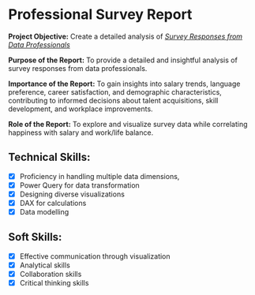 # Professional Survey Report

**Project Objective:**
Create a detailed analysis of _[Survey Responses from Data Professionals](https://github.com/rasidatyekeen/PowerBI_Professional-Survey-Report/blob/main/Data%20Professional%20Survey%20Breakdown.png)_

**Purpose of the Report:** To provide a detailed and insightful analysis of survey responses from data professionals.

**Importance of the Report:** To gain insights into salary trends, language preference, career satisfaction, and demographic characteristics, contributing to informed decisions about talent acquisitions, skill development, and workplace improvements.

**Role of the Report:** To explore and visualize survey data while correlating happiness with salary and work/life balance.

## Technical Skills:
- [x] Proficiency in handling multiple data dimensions,
- [x] Power Query for data transformation
- [x] Designing diverse visualizations
- [x] DAX for calculations
- [x] Data modelling

## Soft Skills:
- [x] Effective communication through visualization
- [x] Analytical skills
- [x] Collaboration skills
- [x] Critical thinking skills

